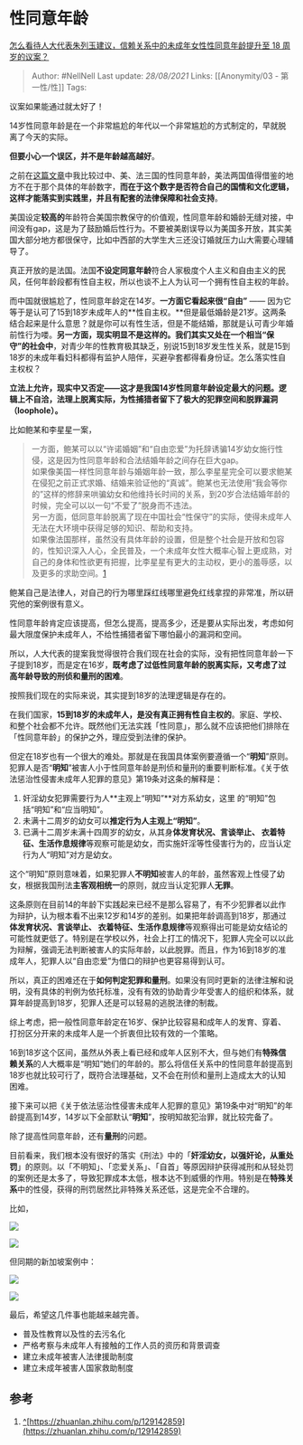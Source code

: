 # 性同意年龄
[怎么看待人大代表朱列玉建议，信赖关系中的未成年女性性同意年龄提升至 18 周岁的议案？](https://www.zhihu.com/question/394349548/answer/1248032873)

> Author: #NellNell 
Last update: *28/08/2021* 
Links: [[Anonymity/03 - 第一性/性]] 
Tags:     


  

议案如果能通过就太好了！

14岁性同意年龄是在一个非常尴尬的年代以一个非常尴尬的方式制定的，早就脱离了今天的实际。

**但要小心一个误区，并不是年龄越高越好**。

之前在[这篇文章](https://zhuanlan.zhihu.com/p/129142859)中我比较过中、美、法三国的性同意年龄，美法两国值得借鉴的地方不在于那个具体的年龄数字，**而在于这个数字是否符合自己的国情和文化逻辑，这样才能落实到实践里，并且有配套的法律保障和社会支持**。

美国设定**较高的**年龄符合美国宗教保守的价值观，性同意年龄和婚龄无缝对接，中间没有gap，这是为了鼓励婚后性行为。不要被美剧误导以为美国多开放，其实美国大部分地方都很保守，比如中西部的大学生大三还没订婚就压力山大需要心理辅导了。

真正开放的是法国。法国**不设定同意年龄**符合人家极度个人主义和自由主义的民风，任何年龄段都有性自主权，所以也谈不上人为认可一个拥有性自主权的年龄。

而中国就很尴尬了，性同意年龄定在14岁。**一方面它看起来很“自由”** —— 因为它等于是认可了15到18岁未成年人的**性自主权。**但是最低婚龄是21岁。这两条结合起来是什么意思？就是你可以有性生活，但是不能结婚，那就是认可青少年婚前性行为喽。**另一方面，现实明显不是这样的。我们其实又处在一个相当“保守”的社会中**，对青少年的性教育极其缺乏，别说15到18岁发生性关系，就是15到18岁的未成年看妇科都得有监护人陪伴，买避孕套都得看身份证。怎么落实性自主权权？

**立法上允许，现实中又否定——这才是我国14岁性同意年龄设定最大的问题。逻辑上不自洽，法理上脱离实际，为性捕猎者留下了极大的犯罪空间和脱罪漏洞（loophole）。**

比如鲍某和李星星一案，

> 一方面，鲍某可以以“许诺婚姻”和“自由恋爱”为托辞诱骗14岁幼女施行性侵，这是因为性同意年龄和合法结婚年龄之间存在巨大gap。  
> 如果像美国一样性同意年龄与婚姻年龄一致，那么李星星完全可以要求鲍某在侵犯之前正式求婚、结婚来验证他的“真诚”。鲍某也无法使用“我会等你的”这样的修辞来哄骗幼女和他维持长时间的关系，到20岁合法结婚年龄的时候，完全可以以一句“不爱了”脱身而不违法。  
> 另一方面，低同意年龄脱离了现在中国社会“性保守”的实际，使得未成年人无法在大环境中获得足够的知识、帮助和支持。  
> 如果像法国那样，虽然没有具体年龄的设置，但是整个社会是开放和包容的，性知识深入人心，全民普及，一个未成年女性大概率心智上更成熟，对自己的身体和性欲更有把握，比李星星有更大的主动权，更小的羞辱感，以及更多的求助空间。[1](#ref_1)

鲍某自己是法律人，对自己的行为哪里踩红线哪里避免红线拿捏的非常准，所以研究他的案例很有意义。

性同意年龄肯定应该提高，但怎么提高，提高多少，还是要从实际出发，考虑如何最大限度保护未成年人，不给性捕猎者留下哪怕最小的漏洞和空间。

所以，人大代表的提案我觉得很符合我们现在社会的实际，没有把性同意年龄一下子提到18岁，而是定在16岁，**既考虑了过低性同意年龄的脱离实际，又考虑了过高年龄导致的刑侦和量刑的困难**。

按照我们现在的实际来说，其实提到18岁的法理逻辑是存在的。

在我们国家，**15到18岁的未成年人，是没有真正拥有性自主权的**。家庭、学校、和整个社会都不允许。既然他们无法实践「性同意」，那么就不应该把他们排除在「性同意年龄」的保护之外，理应受到法律的保护。

但定在18岁也有一个很大的难处。那就是在我国具体案例要遵循一个“**明知**”原则。犯罪人是否“**明知**”被害人小于性同意年龄是刑侦和量刑的重要判断标准。《关于依法惩治性侵害未成年人犯罪的意见》第19条对这条的解释是：

1.  奸淫幼女犯罪需要行为人**主观上“明知”**对方系幼女，这里 的“明知”包括“明知”和“应当明知”。
2.  未满十二周岁的幼女可以**推定行为人主观上“明知”**。
3.  已满十二周岁未满十四周岁的幼女，从其身**体发育状况、言谈举止、 衣着特征、生活作息规律**等观察可能是幼女，而实施奸淫等性侵害行为的，应当认定行为人“明知”对方是幼女。

这个“明知”原则意味着，如果犯罪人**不明知**被害人的年龄，虽然客观上性侵了幼女，根据我国刑法**主客观相统一**的原则，就应当认定犯罪人**无罪**。

这条原则在目前14的年龄下实践起来已经不是那么容易了，有不少犯罪者以此作为辩护，认为根本看不出来12岁和14岁的差别。如果把年龄调高到18岁，那通过**体发育状况、言谈举止、 衣着特征、生活作息规律**等观察得出可能是幼女结论的可能性就更低了。特别是在学校以外，社会上打工的情况下，犯罪人完全可以以此为辩解，强调无法判断被害人的实际年龄，以此脱罪。而且，作为16到18岁的准成年人，犯罪人以“自由恋爱”为借口的辩护也更容易得到认可。

所以，真正的困难还在于**如何判定犯罪和量刑**。如果没有同时更新的法律注解和说明，没有具体的判例为依托标准，没有有效的协助青少年受害人的组织和体系，就算年龄提高到18岁，犯罪人还是可以轻易的逃脱法律的制裁。

综上考虑，把一般性同意年龄定在16岁、保护比较容易和成年人的发育、穿着、打扮区分开来的未成年人是一个折衷但比较有效的一个策略。

16到18岁这个区间，虽然从外表上看已经和成年人区别不大，但与她们有**特殊信赖关系**的人大概率是“明知”她们的年龄的。那么将信任关系中的性同意年龄提高到18岁也就比较可行了，既符合法理基础，又不会在刑侦和量刑上造成太大的认知困难。

接下来可以把《关于依法惩治性侵害未成年人犯罪的意见》第19条中对“明知”的年龄提高到14岁，14岁以下全部默认“**明知**”，按明知故犯治罪，就比较完备了。

除了提高性同意年龄，还有**量刑**的问题。

目前看来，我们根本没有很好的落实《刑法》中的「**奸淫幼女，以强奸论，从重处罚**」的原则。以「不明知」、「恋爱关系」、「自首」等原因辩护获得减刑和从轻处罚的案例还是太多了，导致犯罪成本太低，根本达不到威慑的作用。特别是在**特殊关系**中的性侵，获得的刑罚居然比非特殊关系还低，这是完全不合理的。

比如，

![](https://pic1.zhimg.com/50/v2-6aa440a3e0fdd18b1cd41f7fad278d3d_720w.jpg?source=c8b7c179)

![](https://pic1.zhimg.com/80/v2-6aa440a3e0fdd18b1cd41f7fad278d3d_720w.jpg?source=c8b7c179)

但同期的新加坡案例中：

![](https://pic3.zhimg.com/50/v2-edcd1c4f3db9dceda1893c352d88ce15_720w.jpg?source=c8b7c179)

![](https://pic3.zhimg.com/80/v2-edcd1c4f3db9dceda1893c352d88ce15_720w.jpg?source=c8b7c179)

最后，希望这几件事也能越来越完善。

-   普及性教育以及性的去污名化
-   严格考察与未成年人有接触的工作人员的资历和背景调查
-   建立未成年被害人法律援助制度
-   建立未成年被害人国家救助制度

## 参考

1.  [^](#ref_1_0)[https://zhuanlan.zhihu.com/p/129142859](https://zhuanlan.zhihu.com/p/129142859)